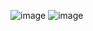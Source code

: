 ![image](https://github.com/Mehwarzaidi/A_Modern_Website/assets/154052609/527c9e23-618e-4f91-bf04-6adfaff904a4)
![image](https://github.com/Mehwarzaidi/A_Modern_Website/assets/154052609/f5370fe5-196a-4862-ab4b-c67c823b2ce1)
